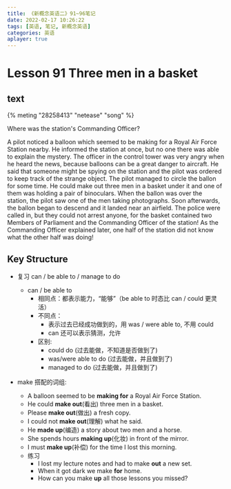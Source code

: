 ```yaml
---
title: 《新概念英语二》91~96笔记
date: 2022-02-17 10:26:22
tags: [英语, 笔记, 新概念英语]
categories: 英语
aplayer: true
---
```


# Lesson 91 Three men in a basket

## text
{% meting "28258413" "netease" "song" %}

Where was the station's Commanding Officer?

A pilot noticed a balloon which seemed to be making for a Royal Air Force Station nearby. He informed the station at once, but no one there was able to explain the mystery. The officer in the control tower was very angry when he heard the news, because balloons can be a great danger to aircraft. He said that someone might be spying on the station and the pilot was ordered to keep track of the strange object. The pilot managed to circle the ballon for some time. He could make out three men in a basket under it and one of them was holding a pair of binoculars. When the ballon was over the station, the pilot saw one of the men taking photographs. Soon afterwards, the ballon began to descend and it landed near an airfield. The police were called in, but they could not arrest anyone, for the basket contained two Members of Parliament and the Commanding Officer of the station! As the Commanding Officer explained later, one half of the station did not know what the other half was doing!

## Key Structure

- 复习 can / be able to / manage to do
    - can / be able to
        - 相同点：都表示能力，“能够”（be able to 时态比 can / could 更灵活）
        - 不同点：
            - 表示过去已经成功做到的，用 was / were able to, 不用 could
            - can 还可以表示猜测，允许
        - 区别:
            - could do (过去能做，不知道是否做到了)
            - was/were able to do (过去能做，并且做到了)
            - managed to do (过去能做，并且做到了)

- make 搭配的词组:
    - A balloon seemed to be __making for__ a Royal Air Force Station.
    - He could __make out__(看出) three men in a basket.
    - Please __make out__(做出) a fresh copy.
    - I could not __make out__(理解) what he said.
    - He __made up__(编造) a story about two men and a horse.
    - She spends hours __making up__(化妆) in front of the mirror.
    - I must __make up__(补偿) for the time I lost this morning.
    - 练习
        - I lost my lecture notes and had to make __out__ a new set.
        - When it got dark we make __for__ home.
        - How can you make __up__ all those lessons you missed?
